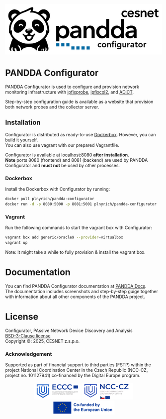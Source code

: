 <div align="center">
<picture>
  <source srcset="https://raw.githubusercontent.com/CESNET/Pandda-Configurator/refs/heads/main/img/logo_horizontal_white.svg" media="(prefers-color-scheme: dark)">
  <img src="https://raw.githubusercontent.com/CESNET/Pandda-Configurator/refs/heads/main/img/logo_horizontal_black.svg">
</picture>
</div>

# PANDDA Configurator
PANDDA Configurator is used to configure and provision network monitoring infrastructure with [ipfixprobe](https://github.com/CESNET/ipfixprobe), [ipfixcol2](https://github.com/CESNET/ipfixcol2), and [ADiCT](https://github.com/CESNET/Pandda-ADiCT).

Step-by-step configuration guide is available as a website that provision both network probes and the collector server.

## Installation

Configurator is distributed as ready-to-use [Dockerbox](https://hub.docker.com/r/plnyrich/pandda-devel). However, you can build it yourself.
<br />
You can also use vagrant with our prepared Vagrantfile.

Configurator is available at [localhost:8080](http://localhost:8080) **after installation.**
<br />
**Note** ports 8080 (frontend) and 8081 (backend) are used by PANDDA Configurator and **must not** be used by other processes.

### Dockerbox

Install the Dockerbox with Configurator by running:
```bash
docker pull plnyrich/pandda-configurator
docker run -d -p 8080:5000 -p 8081:5001 plnyrich/pandda-configurator
```

### Vagrant

Run the following commands to start the vagrant box with Configurator:
```bash
vagrant box add generic/oracle9 --provider=virtualbox
vagrant up
```

Note: It might take a while to fully provision & install the vagrant box.

# Documentation

You can find PANDDA Configurator documentation at [PANDDA Docs](https://pandda.cesnet.cz/).
<br />
The documentation includes screenshots and step-by-step guige together with information about all other components of the PANDDA project.

# License

Configurator, PAssive Network Device Discovery and Analysis
<br />
[BSD-3-Clause license](LICENSE)
<br />
Copyright ©: 2025, CESNET z.s.p.o.


### Acknowledgement

<div>
Supported as part of financial support to third parties (FSTP) within the project National Coordination Center in the Czech Republic (NCC-CZ, project no. 101127941) co-financed by the Digital Europe program.
</div>
<br />

<div align="center">
<picture>
  <img src="https://raw.githubusercontent.com/CESNET/Pandda-Configurator/refs/heads/main/img/eccc_badge.png?raw=true" width="150">
</picture>
<picture>
  <img src="https://raw.githubusercontent.com/CESNET/Pandda-Configurator/refs/heads/main/img/ncc_badge.png?raw=true" width="165">
</picture>
<picture>
  <img src="https://raw.githubusercontent.com/CESNET/Pandda-Configurator/refs/heads/main/img/eu-badge.png?raw=true" width="200">
</picture>
</div>
<br />
